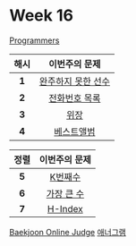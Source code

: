 # Week 16

[Programmers](https://programmers.co.kr/learn/challenges)

해시 | 이번주의 문제
:---: | :--------:
**1** | [완주하지 못한 선수](https://programmers.co.kr/learn/courses/30/lessons/42576)
**2** | [전화번호 목록](https://programmers.co.kr/learn/courses/30/lessons/42577)
**3** | [위장](https://programmers.co.kr/learn/courses/30/lessons/42578)
**4** | [베스트앨범](https://programmers.co.kr/learn/courses/30/lessons/42579)

정렬 | 이번주의 문제
:---: | :--------:
**5** | [K번째수](https://programmers.co.kr/learn/courses/30/lessons/42748)
**6** | [가장 큰 수](https://programmers.co.kr/learn/courses/30/lessons/42746)
**7** | [H-Index](https://programmers.co.kr/learn/courses/30/lessons/42747)


[Baekjoon Online Judge](https://www.acmicpc.net/)
[애너그램](https://www.acmicpc.net/problem/6996)